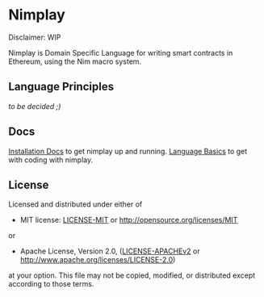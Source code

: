 # Nimplay

Disclaimer: WIP

Nimplay is Domain Specific Language for writing smart contracts in Ethereum, using the Nim macro system.

## Language Principles

*to be decided ;)*

## Docs

[Installation Docs](docs/installing.md) to get nimplay up and running.
[Language Basics](docs/.md) to get with coding with nimplay.

## License

Licensed and distributed under either of

* MIT license: [LICENSE-MIT](LICENSE-MIT) or http://opensource.org/licenses/MIT

or

* Apache License, Version 2.0, ([LICENSE-APACHEv2](LICENSE-APACHEv2) or http://www.apache.org/licenses/LICENSE-2.0)

at your option. This file may not be copied, modified, or distributed except according to those terms.
